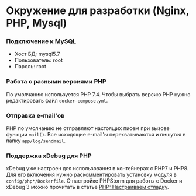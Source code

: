 # Окружение для разработки (Nginx, PHP, Mysql)

### Подключение к MySQL

* Хост БД: mysql5.7
* Пользователь: root
* Пароль: root

### Работа с разными версиями PHP

По умолчанию используется PHP 7.4.
Чтобы выбрать версию PHP нужно редактировать файл ``docker-compose.yml``.

### Отправка e-mail'ов

PHP по умолчанию не отправляют настоящих писем при вызове функции ``mail()``.
Все исходящие e-mail'ы перехватываются и пишутся в папку ``app/log/sendmail``.

### Поддержка xDebug для PHP

xDebug уже настроен для использования в контейнерах с PHP7 и PHP8. Для его включения нужно раскомментировать установку модуля в ``config/php*/Dockerfile``.
О настройке PHPStorm для работы с Docker и xDebug 3 можно прочитать в статье [PHP: Настраиваем отладку](https://handynotes.ru/2020/12/phpstorm-php-8-docker-xdebug-3.html).
